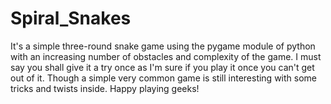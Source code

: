 # Spiral_Snakes
It's a simple three-round snake game using the pygame module of python with an increasing number of obstacles and complexity of the game. I must say you shall give it a try once as I'm sure if you play it once you can't get out of it. Though a simple very common game is still interesting with some tricks and twists inside. Happy playing geeks!

